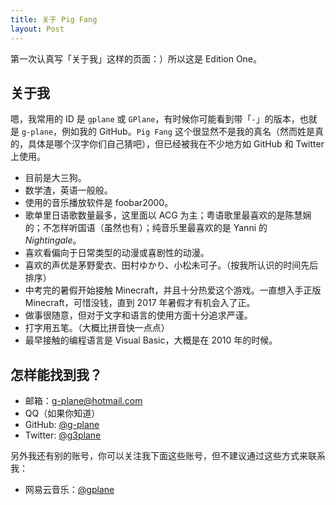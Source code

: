 ```yaml
---
title: 关于 Pig Fang
layout: Post
---
```


第一次认真写「关于我」这样的页面：）所以这是 Edition One。

## 关于我

嗯，我常用的 ID 是 `gplane` 或 `GPlane`，有时候你可能看到带「`-`」的版本，也就是 `g-plane`，例如我的 GitHub。`Pig Fang` 这个很显然不是我的真名（然而姓是真的，具体是哪个汉字你们自己猜吧），但已经被我在不少地方如 GitHub 和 Twitter 上使用。

- 目前是大三狗。
- 数学渣，英语一般般。
- 使用的音乐播放软件是 foobar2000。
- 歌单里日语歌数量最多，这里面以 ACG 为主；粤语歌里最喜欢的是陈慧娴的；不怎样听国语（虽然也有）；纯音乐里最喜欢的是 Yanni 的 *Nightingale*。
- 喜欢看偏向于日常类型的动漫或喜剧性的动漫。
- 喜欢的声优是茅野愛衣、田村ゆかり、小松未可子。（按我所认识的时间先后排序）
- 中考完的暑假开始接触 Minecraft，并且十分热爱这个游戏。一直想入手正版 Minecraft，可惜没钱，直到 2017 年暑假才有机会入了正。
- 做事很随意，但对于文字和语言的使用方面十分追求严谨。
- 打字用五笔。（大概比拼音快一点点）
- 最早接触的编程语言是 Visual Basic，大概是在 2010 年的时候。

## 怎样能找到我？

- 邮箱：[g-plane@hotmail.com](mailto:g-plane@hotmail.com)
- QQ（如果你知道）
- GitHub: [@g-plane](https://github.com/g-plane)
- Twitter: [@g3plane](https://twitter.com/g3plane)

另外我还有别的账号，你可以关注我下面这些账号，但不建议通过这些方式来联系我：

- 网易云音乐：[@gplane](http://music.163.com/#/user/home?id=62126971)
